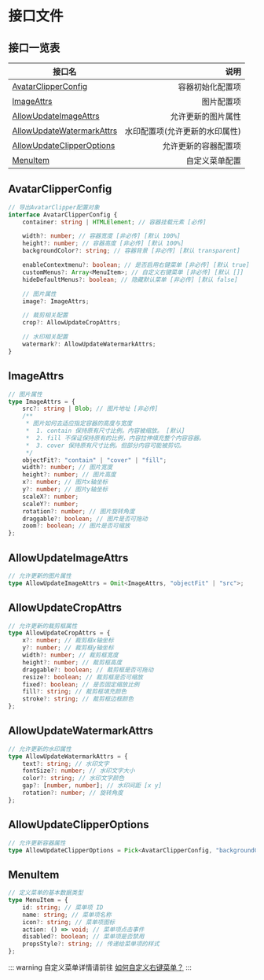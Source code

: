 # 接口文件

<backTop/>

## 接口一览表

| 接口名                                                  |                           说明 |
| ------------------------------------------------------- | -----------------------------: |
| [AvatarClipperConfig](#avatarclipperconfig)             |               容器初始化配置项 |
| [ImageAttrs](#imageattrs)                               |                     图片配置项 |
| [AllowUpdateImageAttrs ](#allowupdateimageattrs)        |             允许更新的图片属性 |
| [AllowUpdateWatermarkAttrs](#allowupdatewatermarkattrs) | 水印配置项(允许更新的水印属性) |
| [AllowUpdateClipperOptions](#allowupdateclipperoptions) |           允许更新的容器配置项 |
| [MenuItem](#menuitem)                                   |                 自定义菜单配置 |

## AvatarClipperConfig

```ts
// 导出AvatarClipper配置对象
interface AvatarClipperConfig {
	container: string | HTMLElement; // 容器挂载元素 [必传]

	width?: number; // 容器宽度 [非必传] [默认 100%]
	height?: number; // 容器高度 [非必传] [默认 100%]
	backgroundColor?: string; // 容器背景 [非必传] [默认 transparent]

	enableContextmenu?: boolean; // 是否启用右键菜单 [非必传] [默认 true]
	customMenus?: Array<MenuItem>; // 自定义右键菜单 [非必传] [默认 []]
	hideDefaultMenus?: boolean; // 隐藏默认菜单 [非必传] [默认 false]

	// 图片属性
	image?: ImageAttrs;

	// 裁剪相关配置
	crop?: AllowUpdateCropAttrs;

	// 水印相关配置
	watermark?: AllowUpdateWatermarkAttrs;
}
```

## ImageAttrs

```ts
// 图片属性
type ImageAttrs = {
	src?: string | Blob; // 图片地址 [非必传]
	/**
	 * 图片如何去适应指定容器的高度与宽度
	 * 	1. contain 保持原有尺寸比例。内容被缩放。 [默认]
	 * 	2. fill	不保证保持原有的比例，内容拉伸填充整个内容容器。
	 * 	3. cover 保持原有尺寸比例。但部分内容可能被剪切。
	 */
	objectFit?: "contain" | "cover" | "fill";
	width?: number; // 图片宽度
	height?: number; // 图片高度
	x?: number; // 图片x轴坐标
	y?: number; // 图片y轴坐标
	scaleX?: number;
	scaleY?: number;
	rotation?: number; // 图片旋转角度
	draggable?: boolean; // 图片是否可拖动
	zoom?: boolean; // 图片是否可缩放
};
```

## AllowUpdateImageAttrs

```ts
// 允许更新的图片属性
type AllowUpdateImageAttrs = Omit<ImageAttrs, "objectFit" | "src">;
```

## AllowUpdateCropAttrs

```ts
// 允许更新的裁剪框属性
type AllowUpdateCropAttrs = {
	x?: number; // 裁剪框x轴坐标
	y?: number; // 裁剪框y轴坐标
	width?: number; // 裁剪框宽度
	height?: number; // 裁剪框高度
	draggable?: boolean; // 裁剪框是否可拖动
	resize?: boolean; // 裁剪框是否可缩放
	fixed?: boolean; // 是否固定缩放比例
	fill?: string; // 裁剪框填充颜色
	stroke?: string; // 裁剪框边框颜色
};
```

## AllowUpdateWatermarkAttrs

```ts
// 允许更新的水印属性
type AllowUpdateWatermarkAttrs = {
	text?: string; // 水印文字
	fontSize?: number; // 水印文字大小
	color?: string; // 水印文字颜色
	gap?: [number, number]; // 水印间距 [x y]
	rotation?: number; // 旋转角度
};
```

## AllowUpdateClipperOptions

```ts
// 允许更新容器属性
type AllowUpdateClipperOptions = Pick<AvatarClipperConfig, "backgroundColor" | "enableContextmenu">;
```

## MenuItem

```ts
// 定义菜单的基本数据类型
type MenuItem = {
	id: string; // 菜单项 ID
	name: string; // 菜单项名称
	icon?: string; // 菜单项图标
	action: () => void; // 菜单项点击事件
	disabled?: boolean; // 菜单项是否禁用
	propsStyle?: string; // 传递给菜单项的样式
};
```

::: warning 自定义菜单详情请前往 [如何自定义右键菜单？](/quick-start/other/#自定义右键菜单)
:::
